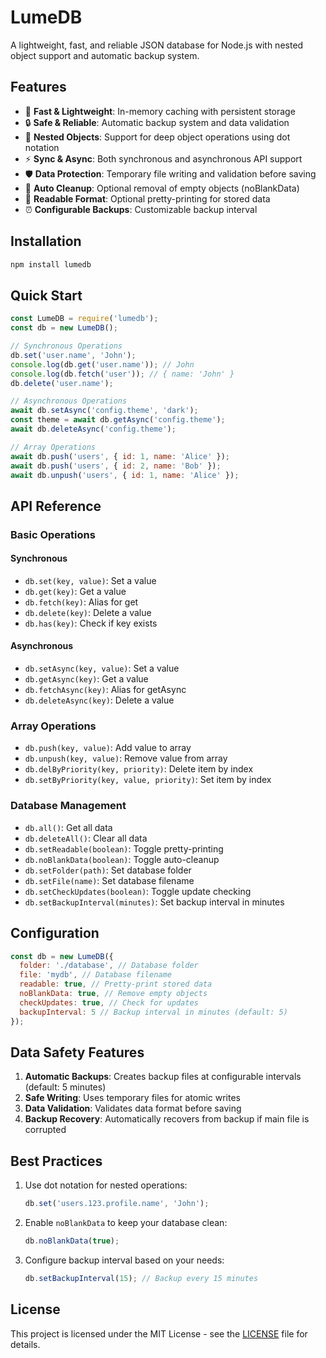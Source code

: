 # LumeDB

A lightweight, fast, and reliable JSON database for Node.js with nested object support and automatic backup system.

## Features

- 🚀 **Fast & Lightweight**: In-memory caching with persistent storage
- 🔒 **Safe & Reliable**: Automatic backup system and data validation
- 🌳 **Nested Objects**: Support for deep object operations using dot notation
- ⚡ **Sync & Async**: Both synchronous and asynchronous API support
- 🛡️ **Data Protection**: Temporary file writing and validation before saving
- 🧹 **Auto Cleanup**: Optional removal of empty objects (noBlankData)
- 📖 **Readable Format**: Optional pretty-printing for stored data
- ⏰ **Configurable Backups**: Customizable backup interval

## Installation

```bash
npm install lumedb
```

## Quick Start

```javascript
const LumeDB = require('lumedb');
const db = new LumeDB();

// Synchronous Operations
db.set('user.name', 'John');
console.log(db.get('user.name')); // John
console.log(db.fetch('user')); // { name: 'John' }
db.delete('user.name');

// Asynchronous Operations
await db.setAsync('config.theme', 'dark');
const theme = await db.getAsync('config.theme');
await db.deleteAsync('config.theme');

// Array Operations
await db.push('users', { id: 1, name: 'Alice' });
await db.push('users', { id: 2, name: 'Bob' });
await db.unpush('users', { id: 1, name: 'Alice' });
```

## API Reference

### Basic Operations

#### Synchronous
- `db.set(key, value)`: Set a value
- `db.get(key)`: Get a value
- `db.fetch(key)`: Alias for get
- `db.delete(key)`: Delete a value
- `db.has(key)`: Check if key exists

#### Asynchronous
- `db.setAsync(key, value)`: Set a value
- `db.getAsync(key)`: Get a value
- `db.fetchAsync(key)`: Alias for getAsync
- `db.deleteAsync(key)`: Delete a value

### Array Operations
- `db.push(key, value)`: Add value to array
- `db.unpush(key, value)`: Remove value from array
- `db.delByPriority(key, priority)`: Delete item by index
- `db.setByPriority(key, value, priority)`: Set item by index

### Database Management
- `db.all()`: Get all data
- `db.deleteAll()`: Clear all data
- `db.setReadable(boolean)`: Toggle pretty-printing
- `db.noBlankData(boolean)`: Toggle auto-cleanup
- `db.setFolder(path)`: Set database folder
- `db.setFile(name)`: Set database filename
- `db.setCheckUpdates(boolean)`: Toggle update checking
- `db.setBackupInterval(minutes)`: Set backup interval in minutes

## Configuration

```javascript
const db = new LumeDB({
  folder: './database', // Database folder
  file: 'mydb', // Database filename
  readable: true, // Pretty-print stored data
  noBlankData: true, // Remove empty objects
  checkUpdates: true, // Check for updates
  backupInterval: 5 // Backup interval in minutes (default: 5)
});
```

## Data Safety Features

1. **Automatic Backups**: Creates backup files at configurable intervals (default: 5 minutes)
2. **Safe Writing**: Uses temporary files for atomic writes
3. **Data Validation**: Validates data format before saving
4. **Backup Recovery**: Automatically recovers from backup if main file is corrupted

## Best Practices

1. Use dot notation for nested operations:
   ```javascript
   db.set('users.123.profile.name', 'John');
   ```

2. Enable `noBlankData` to keep your database clean:
   ```javascript
   db.noBlankData(true);
   ```

3. Configure backup interval based on your needs:
   ```javascript
   db.setBackupInterval(15); // Backup every 15 minutes
   ```

## License

This project is licensed under the MIT License - see the [LICENSE](LICENSE) file for details.